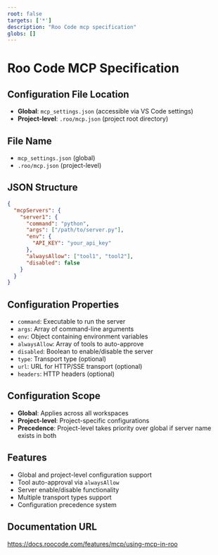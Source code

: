 ```yaml
---
root: false
targets: ['*']
description: "Roo Code mcp specification"
globs: []
---
```


# Roo Code MCP Specification

## Configuration File Location
- **Global**: `mcp_settings.json` (accessible via VS Code settings)
- **Project-level**: `.roo/mcp.json` (project root directory)

## File Name
- `mcp_settings.json` (global)
- `.roo/mcp.json` (project-level)

## JSON Structure
```json
{
  "mcpServers": {
    "server1": {
      "command": "python",
      "args": ["/path/to/server.py"],
      "env": {
        "API_KEY": "your_api_key"
      },
      "alwaysAllow": ["tool1", "tool2"],
      "disabled": false
    }
  }
}
```

## Configuration Properties
- `command`: Executable to run the server
- `args`: Array of command-line arguments
- `env`: Object containing environment variables
- `alwaysAllow`: Array of tools to auto-approve
- `disabled`: Boolean to enable/disable the server
- `type`: Transport type (optional)
- `url`: URL for HTTP/SSE transport (optional)
- `headers`: HTTP headers (optional)

## Configuration Scope
- **Global**: Applies across all workspaces
- **Project-level**: Project-specific configurations
- **Precedence**: Project-level takes priority over global if server name exists in both

## Features
- Global and project-level configuration support
- Tool auto-approval via `alwaysAllow`
- Server enable/disable functionality
- Multiple transport types support
- Configuration precedence system

## Documentation URL
https://docs.roocode.com/features/mcp/using-mcp-in-roo
